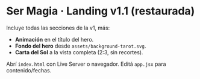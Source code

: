 # Ser Magia · Landing v1.1 (restaurada)
Incluye todas las secciones de la v1, más:
- **Animación** en el título del hero.
- **Fondo del hero** desde `assets/background-tarot.svg`.
- **Carta del Sol** a la vista completa (2:3, sin recortes).

Abrí `index.html` con Live Server o navegador. Editá `app.jsx` para contenido/fechas.

